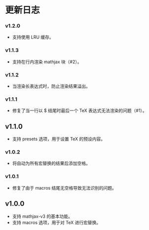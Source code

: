 # 更新日志

### v1.2.0

- 支持使用 LRU 缓存。

### v1.1.3

- 支持在行内渲染 mathjax 块（#2）。

### v1.1.2

- 当渲染长表达式时，防止渲染结果溢出。

### v1.1.1

- 修复了当一行以 $ 结尾时最后一个 TeX 表达式无法渲染的问题（#1）。

## v1.1.0

- 支持 presets 选项，用于设置 TeX 的预设内容。

### v1.0.2

- 将自动为所有宏替换的结果后添加空格。

### v1.0.1

- 修复了由于 macros 结尾无空格导致无法识别的问题。

## v1.0.0

- 支持 mathjax-v3 的基本功能。
- 支持 macros 选项，用于对 TeX 进行宏替换。
